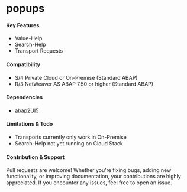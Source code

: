 # popups

#### Key Features
* Value-Help
* Search-Help
* Transport Requests
  
#### Compatibility
* S/4 Private Cloud or On-Premise (Standard ABAP)
* R/3 NetWeaver AS ABAP 7.50 or higher (Standard ABAP)
  
#### Dependencies
* [abap2UI5](https://github.com/abap2UI5/abap2UI5)

#### Limitations & Todo
* Transports currently only work in On-Premise
* Search-Help not yet running on Cloud Stack

#### Contribution & Support
Pull requests are welcome! Whether you're fixing bugs, adding new functionality, or improving documentation, your contributions are highly appreciated. If you encounter any issues, feel free to open an issue.
